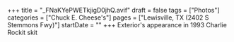 +++
title = "_FNaKYePWETkjigD0jhQ.avif"
draft = false
tags = ["Photos"]
categories = ["Chuck E. Cheese's"]
pages = ["Lewisville, TX (2402 S Stemmons Fwy)"]
startDate = ""
+++
Exterior's appearance in 1993 Charlie Rockit skit
